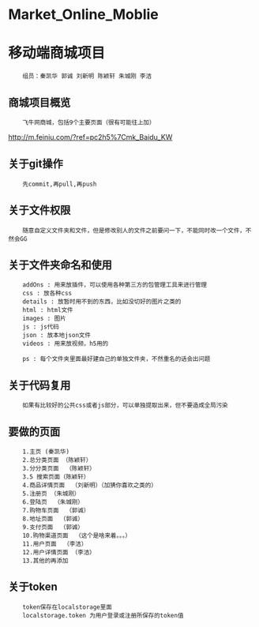 # Market_Online_Moblie
移动端商城项目
====
		组员：秦凯华 郭诚 刘新明 陈颖轩 朱城刚 李洁

商城项目概览
----
		飞牛网商城，包括9个主要页面（很有可能往上加）
http://m.feiniu.com/?ref=pc2h5%7Cmk_Baidu_KW

关于git操作
----
		先commit,再pull,再push

关于文件权限
----
		随意自定义文件夹和文件，但是修改别人的文件之前要问一下，不能同时改一个文件，不然会GG

关于文件夹命名和使用
----
		addOns : 用来放插件，可以使用各种第三方的包管理工具来进行管理
		css : 放各种css
		details : 放暂时用不到的东西，比如没切好的图片之类的
		html : html文件
		images : 图片
		js : js代码
		json : 放本地json文件
		videos : 用来放视频，h5用的

		ps : 每个文件夹里面最好建自己的单独文件夹，不然重名的话会出问题

关于代码复用
----
		如果有比较好的公共css或者js部分，可以单独提取出来，但不要造成全局污染

要做的页面
----
		1.主页 (秦凯华)
		2.总分类页面 （陈颖轩）
		3.分分类页面  （陈颖轩）
		3.5 搜索页面（陈颖轩）
		4.商品详情页面  （刘新明）（加猜你喜欢之类的）
		5.注册页 （朱城刚）
		6.登陆页  （朱城刚）
		7.购物车页面  （郭诚）
		8.地址页面  （郭诚）
		9.支付页面	（郭诚）
		10.购物渠道页面  （这个是啥来着。。。）
		11.用户页面  （李洁）
		12.用户详情页面 （李洁）
		13.其他的再添加
关于token
----
		token保存在localstorage里面   
		localstorage.token 为用户登录或注册所保存的token值